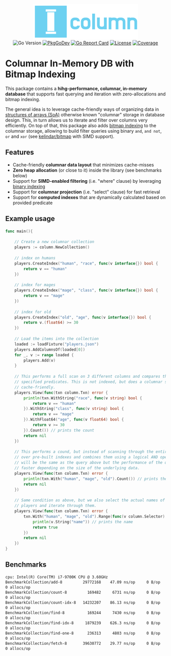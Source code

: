 <p align="center">
<img width="330" height="110" src=".github/logo.png" border="0" alt="kelindar/column">
<br>
<img src="https://img.shields.io/github/go-mod/go-version/kelindar/column" alt="Go Version">
<a href="https://pkg.go.dev/github.com/kelindar/column"><img src="https://pkg.go.dev/badge/github.com/kelindar/column" alt="PkgGoDev"></a>
<a href="https://goreportcard.com/report/github.com/kelindar/column"><img src="https://goreportcard.com/badge/github.com/kelindar/column" alt="Go Report Card"></a>
<a href="https://opensource.org/licenses/MIT"><img src="https://img.shields.io/badge/License-MIT-blue.svg" alt="License"></a>
<a href="https://coveralls.io/github/kelindar/column"><img src="https://coveralls.io/repos/github/kelindar/column/badge.svg" alt="Coverage"></a>
</p>

# Columnar In-Memory DB with Bitmap Indexing

This package contains a **hihg-performance, columnar, in-memory database** that supports fast querying and iteration with zero-allocations and bitmap indexing. 

The general idea is to leverage cache-friendly ways of organizing data in [structures of arrays (SoA)](https://en.wikipedia.org/wiki/AoS_and_SoA) otherwise known "columnar" storage in database design. This, in turn allows us to iterate and filter over columns very efficiently. On top of that, this package also adds [bitmap indexing](https://en.wikipedia.org/wiki/Bitmap_index) to the columnar storage, allowing to build filter queries using binary `and`, `and not`, `or` and `xor` (see [kelindar/bitmap](https://github.com/kelindar/bitmap) with SIMD support). 

## Features

 * Cache-friendly **columnar data layout** that minimizes cache-misses
 * **Zero heap allocation** (or close to it) inside the library (see benchmarks below)
 * Support for **SIMD-enabled filtering** (i.e. "where" clause) by leveraging [binary indexing](https://github.com/kelindar/bitmap)
 * Support for **columnar projection**  (i.e. "select" clause) for fast retrieval
 * Support for **computed indexes** that are dynamically calculated based on provided predicate

## Example usage

```go
func main(){

	// Create a new columnar collection
	players := column.NewCollection()

	// index on humans
	players.CreateIndex("human", "race", func(v interface{}) bool {
		return v == "human"
	})

	// index for mages
	players.CreateIndex("mage", "class", func(v interface{}) bool {
		return v == "mage"
	})

	// index for old
	players.CreateIndex("old", "age", func(v interface{}) bool {
		return v.(float64) >= 30
	})

	// Load the items into the collection
	loaded := loadFixture("players.json")
	players.AddColumnsOf(loaded[0])
	for _, v := range loaded {
		players.Add(v)
	}

	// This performs a full scan on 3 different columns and compares them given the 
	// specified predicates. This is not indexed, but does a columnar scan which is
	// cache-friendly.
	players.View(func(txn column.Txn) error {
		println(txn.WithString("race", func(v string) bool {
			return v == "human"
		}).WithString("class", func(v string) bool {
			return v == "mage"
		}).WithFloat64("age", func(v float64) bool {
			return v >= 30
		}).Count()) // prints the count
		return nil
	})

	// This performs a cound, but instead of scanning through the entire dataset, it scans
	// over pre-built indexes and combines them using a logical AND operation. The result
	// will be the same as the query above but the performance of the query is 10x-100x
	// faster depending on the size of the underlying data.
	players.View(func(txn column.Txn) error {
		println(txn.With("human", "mage", "old").Count()) // prints the count
		return nil
	})

	// Same condition as above, but we also select the actual names of those 
	// players and iterate through them.
	players.View(func(txn column.Txn) error {
		txn.With("human", "mage", "old").Range(func(v column.Selector) bool {
			println(v.String("name")) // prints the name
			return true
		})
		return nil
	})
}
```

## Benchmarks

```
cpu: Intel(R) Core(TM) i7-9700K CPU @ 3.60GHz
BenchmarkCollection/add-8         29772168    47.09 ns/op     0 B/op     0 allocs/op
BenchmarkCollection/count-8         169482     6731 ns/op     0 B/op     0 allocs/op
BenchmarkCollection/count-idx-8   14232207    86.13 ns/op     0 B/op     0 allocs/op
BenchmarkCollection/find-8          169244     7430 ns/op     0 B/op     0 allocs/op
BenchmarkCollection/find-idx-8     1879239    626.3 ns/op     0 B/op     0 allocs/op
BenchmarkCollection/find-one-8      236313     4803 ns/op     0 B/op     0 allocs/op
BenchmarkCollection/fetch-8       39630772    29.77 ns/op     0 B/op     0 allocs/op
```